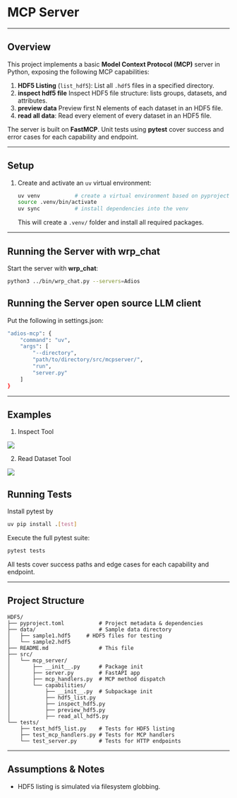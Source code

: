 # MCP Server

---

## Overview
This project implements a basic **Model Context Protocol (MCP)** server in Python, exposing the following MCP capabilities:

1. **HDF5 Listing** (`list_hdf5`): List all `.hdf5` files in a specified directory.
2. **inspect hdf5 file** Inspect HDF5 file structure: lists groups, datasets, and attributes.
3. **preview data** Preview first N elements of each dataset in an HDF5 file.
4. **read all data**: Read every element of every dataset in an HDF5 file.

The server is built on **FastMCP**. Unit tests using **pytest** cover success and error cases for each capability and endpoint.

---

## Setup
1. Create and activate an `uv` virtual environment:
   ```bash
   uv venv           # create a virtual environment based on pyproject.toml
   source .venv/bin/activate
   uv sync           # install dependencies into the venv
   ```
   This will create a `.venv/` folder and install all required packages.

--- 
## Running the Server with wrp_chat
Start the server with **wrp_chat**:
```bash
python3 ../bin/wrp_chat.py --servers=Adios
```

## Running the Server open source LLM client
Put the following in settings.json:
```bash
"adios-mcp": {
    "command": "uv",
    "args": [
        "--directory",
        "path/to/directory/src/mcpserver/",
        "run",
        "server.py"
    ]
}
```

---

## Examples

1. Inspect Tool 

 ![](https://github.com/iowarp/scientific-mcps/blob/main/HDF5/assets/inspect.png)

2. Read Dataset Tool

 ![](https://github.com/iowarp/scientific-mcps/blob/main/HDF5/assets/read.png)


## Running Tests
Install pytest by 
```bash
uv pip install .[test]
```

Execute the full pytest suite:
<!-- ```bash
pytest -q -v
```

- **-q**: quiet mode (dots for passes)  
- **-v**: verbose (test names with PASS/FAIL)  
- **-s**: (optional) show print() output for debugging -->
```bash
pytest tests
```

All tests cover success paths and edge cases for each capability and endpoint.

---

## Project Structure
```text
HDF5/
├── pyproject.toml           # Project metadata & dependencies
├── data/                    # Sample data directory
│   ├── sample1.hdf5     # HDF5 files for testing
│   └── sample2.hdf5
├── README.md                # This file
├── src/
│   └── mcp_server/
│       ├── __init__.py      # Package init
│       ├── server.py        # FastAPI app
│       ├── mcp_handlers.py  # MCP method dispatch
│       └── capabilities/
│           ├── __init__.py  # Subpackage init
│           ├── hdf5_list.py    
│           ├── inspect_hdf5.py
│           ├── preview_hdf5.py 
│           ├── read_all_hdf5.py
└── tests/
    ├── test_hdf5_list.py    # Tests for HDF5 listing
    ├── test_mcp_handlers.py # Tests for MCP handlers
    └── test_server.py       # Tests for HTTP endpoints
```

---
## Assumptions & Notes
- HDF5 listing is simulated via filesystem globbing.  
